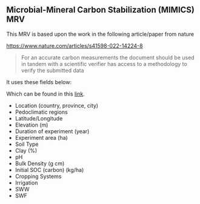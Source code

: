 ## Microbial-Mineral Carbon Stabilization (MIMICS) MRV

This MRV is based upon the work in the following article/paper from nature 

https://www.nature.com/articles/s41598-022-14224-8

> For an accurate carbon measurements the document should be used in tandem with a scientific verifier has access to a methodology to verify the submitted data

It uses these fields below:

Which can be found in this [link](https://www.frontiersin.org/files/Articles/819162/fenvs-10-819162-HTML/image_m/fenvs-10-819162-t001.jpg
).

- Location (country, province, city)
- Pedoclimatic regions
- Latitude/Longitude
- Elevation (m)
- Duration of experiment (year)
- Experiment area (ha)
- Soil Type
- Clay (%)
- pH
- Bulk Density (g cm)
- Initial SOC (carbon) (kg/ha)
- Cropping Systems
- Irrigation
- SWW
- SWF

